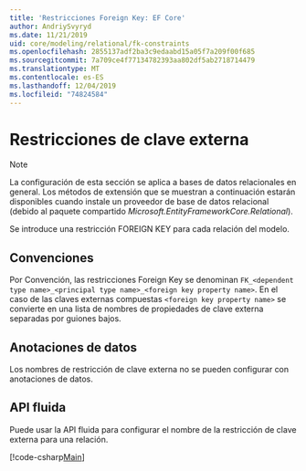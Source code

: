 ```yaml
---
title: 'Restricciones Foreign Key: EF Core'
author: AndriySvyryd
ms.date: 11/21/2019
uid: core/modeling/relational/fk-constraints
ms.openlocfilehash: 2855137adf2ba3c9edaabd15a05f7a209f00f685
ms.sourcegitcommit: 7a709ce4f77134782393aa802df5ab2718714479
ms.translationtype: MT
ms.contentlocale: es-ES
ms.lasthandoff: 12/04/2019
ms.locfileid: "74824584"
---
```

# <a name="foreign-key-constraints"></a>Restricciones de clave externa

> [!NOTE]  
> La configuración de esta sección se aplica a bases de datos relacionales en general. Los métodos de extensión que se muestran a continuación estarán disponibles cuando instale un proveedor de base de datos relacional (debido al paquete compartido *Microsoft.EntityFrameworkCore.Relational*).

Se introduce una restricción FOREIGN KEY para cada relación del modelo.

## <a name="conventions"></a>Convenciones

Por Convención, las restricciones Foreign Key se denominan `FK_<dependent type name>_<principal type name>_<foreign key property name>`. En el caso de las claves externas compuestas `<foreign key property name>` se convierte en una lista de nombres de propiedades de clave externa separadas por guiones bajos.

## <a name="data-annotations"></a>Anotaciones de datos

Los nombres de restricción de clave externa no se pueden configurar con anotaciones de datos.

## <a name="fluent-api"></a>API fluida

Puede usar la API fluida para configurar el nombre de la restricción de clave externa para una relación.

[!code-csharp[Main](../../../../samples/core/Modeling/FluentAPI/Relational/RelationshipConstraintName.cs?name=Constraint&highlight=12)]
